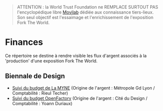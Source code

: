 > ATTENTION : la World Trust Foundation ne REMPLACE SURTOUT PAS l'encyclopédique libre [Movilab](http://movilab.org/index.php?title=Accueil) dédiée aux connaissance tiers-lieux. Son seul objectif est l'essaimage et l'enrichissement de l'exposition Fork The World.

# Finances

Ce répertoire se destine à rendre visible les flux d'argent associés à la 'production' d'une exposition Fork The World. 

## Biennale de Design

* [Suivi du budget de La MYNE](https://docs.google.com/spreadsheets/d/18u3GMh0ZNI-DbmT2pttwze3S-QyoZftnj_OPwKfUjFw/edit?ts=58ea54f8#gid=0) (Origine de l'argent : Métropole Gd Lyon / Comptabilité : Rieul Techer)
* [Suivi du budget OpenFactory](https://docs.google.com/spreadsheets/d/1Qwwv2MbcGcQ-PkqxZ3oz2dXWEv0CAM88Z69o6-tQ6Eo/edit#gid=2106351440) (Origine de l'argent : Cité du Design / Comptabilité : Yoann Duriaux)
